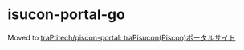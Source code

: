# isucon-portal-go
Moved to [traPtitech/piscon-portal: traPisucon(Piscon)ポータルサイト](https://github.com/traPtitech/piscon-portal)
